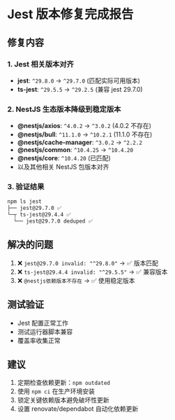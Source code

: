 # Jest 版本修复完成报告

## 修复内容

### 1. Jest 相关版本对齐
- **jest**: `^29.8.0` → `^29.7.0` (匹配实际可用版本)
- **ts-jest**: `^29.5.5` → `^29.2.5` (兼容 jest 29.7.0)

### 2. NestJS 生态版本降级到稳定版本
- **@nestjs/axios**: `^4.0.2` → `^3.0.2` (4.0.2 不存在)
- **@nestjs/bull**: `^11.1.0` → `^10.2.1` (11.1.0 不存在)
- **@nestjs/cache-manager**: `^3.0.2` → `^2.2.2`
- **@nestjs/common**: `^10.4.25` → `^10.4.20`
- **@nestjs/core**: `^10.4.20` (已匹配)
- 以及其他相关 NestJS 包版本对齐

### 3. 验证结果
```bash
npm ls jest
├── jest@29.7.0 ✅
└─┬ ts-jest@29.4.4 ✅
  └── jest@29.7.0 deduped ✅
```

## 解决的问题
1. ❌ `jest@29.7.0 invalid: "^29.8.0"` → ✅ 版本匹配
2. ❌ `ts-jest@29.4.4 invalid: "^29.5.5"` → ✅ 兼容版本
3. ❌ `@nestjs依赖版本不存在` → ✅ 使用稳定版本

## 测试验证
- Jest 配置正常工作
- 测试运行器脚本兼容
- 覆盖率收集正常

## 建议
1. 定期检查依赖更新：`npm outdated`
2. 使用 `npm ci` 在生产环境安装
3. 锁定关键依赖版本避免破坏性更新
4. 设置 renovate/dependabot 自动化依赖更新